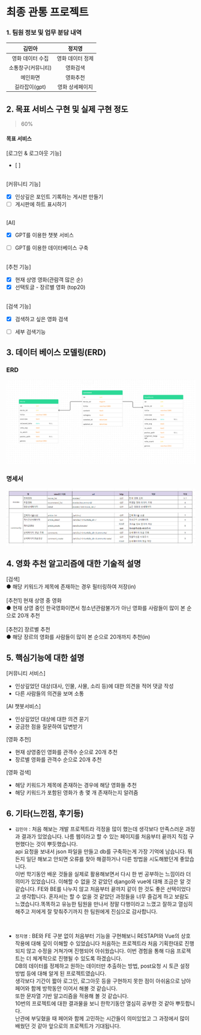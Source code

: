 # 최종 관통 프로젝트

### 1. 팀원 정보 및 업무 분담 내역

| 김민아 |정지영|
|:---:|:---:|
|영화 데이터 수집|영화 데이터 정제|
|소통창구(커뮤니티)|영화검색|
|메인화면|영화추천|
|길라잡이(gpt)|영화 상세페이지|



## 2. 목표 서비스 구현 및 실제 구현 정도
> 60%

#### 목표 서비스
[로그인 & 로그아웃 기능]
- [ ] 
<br><br>

[커뮤니티 기능]  
+ [X] 인상깊은 포인트 기록하는 게시판 만들기
+ [ ] 게시판에 하트 표시하기
<br><br>

[AI]
+ [X] GPT를 이용한 챗봇 서비스
* [ ] GPT를 이용한 데이터베이스 구축
 <br><br>

[추천 기능]  
* [X] 현재 상영 영화(관람객 많은 순)
* [X] 선택토글 - 장르별 영화 (top20)
<br><br>

[검색 기능]
* [X] 검색하고 싶은 영화 검색
* [ ] 세부 검색기능 



## 3. 데이터 베이스 모델링(ERD)


### ERD
![alt text](image.png)

### 명세서

![](<스크린샷 2024-05-23 235528.png>)



## 4. 영화 추천 알고리즘에 대한 기술적 설명
[검색]<br>
● 해당 키워드가 제목에 존재하는 경우 필터링하여 저장(in) <br><br>
[추천1] 현재 상영 중 영화<br>
● 현재 상영 중인 한국영화이면서 청소년관람불가가 아닌 영화를 사람들이 많이 본 순으로 20개 추천<br><br>
[추천2] 장르별 추천<br>
● 해당 장르의 영화를 사람들이 많이 본 순으로 20개까지 추천(in)


## 5. 핵심기능에 대한 설명

[커뮤니티 서비스]
- 인상깊었던 대상(대사, 인물, 사물, 소리 등)에 대한 의견을 적어 댓글 작성
- 다른 사람들의 의견을 보며 소통

[AI 챗봇서비스]
- 인상깊었던 대상에 대한 의견 묻기
- 궁금한 점을 질문하여 답변받기

[영화 추천]
- 현재 상영중인 영화를 관객수 순으로 20개 추천
- 장르별 영화를 관객수 순으로 20개 추천

[영화 검색]
- 해당 키워드가 제목에 존재하는 경우에 해당 영화들 추천
- 해당 키워드가 포함된 영화가 총 몇 개 존재하는지 알려줌


## 6. 기타(느낀점, 후기등)
- `김민아` : 처음 해보는 개발 프로젝트라 걱정을 많이 했는데 생각보다 만족스러운 과정과 결과가 있었습니다. 나름 웹이라고 할 수 있는 페이지를 처음부터 끝까지 직접 구현했다는 것이 뿌듯했습니다.<br>
 api 요청을 보내서 json 파일을 만들고 db를 구축하는게 가장 기억에 남습니다. 뭐든지 일단 해보고 안되면 오류를 찾아 해결하거나 다른 방법을 시도해봤던게 좋았습니다. <br>
 이번 학기동안 배운 것들을 실제로 활용해보면서 다시 한 번 공부하는 느낌이라 더 의미가 있었습니다. 이해할 수 없을 것 같았던 django와 vue에 대해 조금은 알 것 같습니다. FE와 BE를 나누지 않고 처음부터 끝까지 같이 한 것도 좋은 선택이었다고 생각합니다. 혼자서는 할 수 없을 것 같았던 과정들을 너무 즐겁게 하고 보람도 느꼈습니다.똑똑하고 유능한 팀원을 만나서 정말 다행이라고 느꼈고 잘하고 열심히 해주고 저에게 잘 맞춰주기까지 한 팀원에게 진심으로 감사합니다.

<br>

- `정지영` : BE와 FE 구분 없이 처음부터 기능을 구현해보니 RESTAPI와 Vue의 상호작용에 대해 깊이 이해할 수 있었습니다 처음하는 프로젝트라 처음 기획한대로 진행되지 않고 수정을 거쳐가며 진행되어 아쉬웠습니다. 이번 경험을 통해 다음 프로젝트는 더 체계적으로 진행될 수 있도록 하겠습니다. <br>
DB의 데이터를 정제하고 원하는 데이터만 추출하는 방법, post요청 시 토큰 설정 방법 등에 대해 알게 된 프로젝트였습니다. <br>
생각보다 기간이 짧아 로그인, 로그아웃 등을 구현하지 못한 점이 아쉬움으로 남아 페어와 함께 방학동안 이어서 해볼 것 같습니다. <br>
또한 문자열 기반 알고리즘을 적용해 볼 것 같습니다. <br>
10번의 프로젝트에 대한 결과물을 보니 한학기동안 열심히 공부한 것 같아 뿌듯합니다. <br>
난관에 부딪혔을 때 페어와 함께 고민하는 시간들이 의미있었고 그 과정에서 많이 배웠던 것 같아 앞으로의 프로젝트가 기대됩니다.<br>
